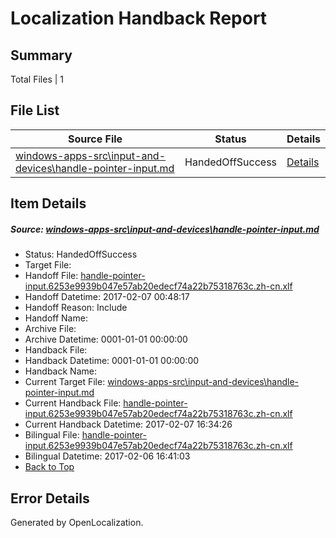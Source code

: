 # <a name='report-top'></a> Localization Handback Report

## Summary
 Total Files | 1

## File List
 Source File | Status | Details 
 ----------- | ------ | ------- 
 [windows-apps-src\input-and-devices\handle-pointer-input.md](https://cpubwin.visualstudio.com/windows-uwp/_git/windows-uwp/commit/c6b64cff1bbebc8ba69bc6e03d34b69f85e798fc?path=windows-apps-src%2Finput-and-devices%2Fhandle-pointer-input.md&_a=contents) | HandedOffSuccess | [Details](#d93583c4d6eeaa8e81bda4672d38386f07e7dcc53441)

## Item Details
##### <a name='d93583c4d6eeaa8e81bda4672d38386f07e7dcc53441'></a> Source: [windows-apps-src\input-and-devices\handle-pointer-input.md](https://cpubwin.visualstudio.com/windows-uwp/_git/windows-uwp/commit/c6b64cff1bbebc8ba69bc6e03d34b69f85e798fc?path=windows-apps-src%2Finput-and-devices%2Fhandle-pointer-input.md&_a=contents)
* Status: HandedOffSuccess
* Target File: 
* Handoff File: [handle-pointer-input.6253e9939b047e57ab20edecf74a22b75318763c.zh-cn.xlf](https://cpubwin.visualstudio.com/windows-uwp/_git/WDCLib.handoff/commit/d502f941d1139a37fb693857cc3d4d2798506162?path=ol-handoff%2Fcpubwin%2Fwindows-uwp.zh-cn%2Fmaster%2Fhandle-pointer-input.6253e9939b047e57ab20edecf74a22b75318763c.zh-cn.xlf&_a=contents)
* Handoff Datetime: 2017-02-07 00:48:17
* Handoff Reason: Include
* Handoff Name: 
* Archive File: 
* Archive Datetime: 0001-01-01 00:00:00
* Handback File: 
* Handback Datetime: 0001-01-01 00:00:00
* Handback Name: 
* Current Target File: [windows-apps-src\input-and-devices\handle-pointer-input.md](https://cpubwin.visualstudio.com/windows-uwp/_git/windows-uwp.zh-cn/commit/15b215079560a67e8ad01469808ce75746850d1f?path=windows-apps-src%2Finput-and-devices%2Fhandle-pointer-input.md&_a=contents)
* Current Handback File: [handle-pointer-input.6253e9939b047e57ab20edecf74a22b75318763c.zh-cn.xlf](https://cpubwin.visualstudio.com/windows-uwp/_git/WDCLib.handback/commit/ed208f885685cb6dfe0a41595e36346b14d7bf91?path=ol-handback%2Fcpubwin%2Fwindows-uwp.zh-cn%2Fmaster%2Fhandle-pointer-input.6253e9939b047e57ab20edecf74a22b75318763c.zh-cn.xlf&_a=contents)
* Current Handback Datetime: 2017-02-07 16:34:26
* Bilingual File: [handle-pointer-input.6253e9939b047e57ab20edecf74a22b75318763c.zh-cn.xlf](https://cpubwin.visualstudio.com/windows-uwp/_git/WDCLib.handback/commit/4b9b575235ff7ba8df6493aef84f8af7ff4fd392?path=ol-handback%2Fcpubwin%2Fwindows-uwp.zh-cn%2Fmaster%2Fhandle-pointer-input.6253e9939b047e57ab20edecf74a22b75318763c.zh-cn.xlf&_a=contents)
* Bilingual Datetime: 2017-02-06 16:41:03
* [Back to Top](#report-top)


## Error Details

Generated by OpenLocalization.

